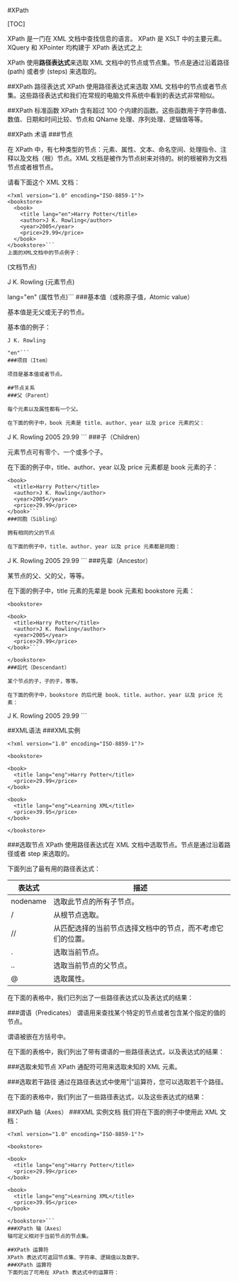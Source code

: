 #XPath

[TOC]



XPath 是一门在 XML 文档中查找信息的语言。
XPath 是 XSLT 中的主要元素。
XQuery 和 XPointer 均构建于 XPath 表达式之上

XPath 使用**路径表达式**来选取 XML 文档中的节点或节点集。节点是通过沿着路径 (path) 或者步 (steps) 来选取的。

##XPath 路径表达式
XPath 使用路径表达式来选取 XML 文档中的节点或者节点集。这些路径表达式和我们在常规的电脑文件系统中看到的表达式非常相似。

##XPath 标准函数
XPath 含有超过 100 个内建的函数。这些函数用于字符串值、数值、日期和时间比较、节点和 QName 处理、序列处理、逻辑值等等。

##XPath 术语
###节点

在 XPath 中，有七种类型的节点：元素、属性、文本、命名空间、处理指令、注释以及文档（根）节点。XML 文档是被作为节点树来对待的。树的根被称为文档节点或者根节点。

请看下面这个 XML 文档：

```
<?xml version="1.0" encoding="ISO-8859-1"?>
<bookstore>
  <book>
    <title lang="en">Harry Potter</title>
    <author>J K. Rowling</author>
    <year>2005</year>
    <price>29.99</price>
  </book>
</bookstore>```
上面的XML文档中的节点例子：

```
<bookstore> (文档节点)

<author>J K. Rowling</author> (元素节点)

lang="en" (属性节点)```
###基本值（或称原子值，Atomic value）

基本值是无父或无子的节点。

基本值的例子：

```
J K. Rowling

"en"```
###项目（Item）

项目是基本值或者节点。

##节点关系
###父（Parent）

每个元素以及属性都有一个父。

在下面的例子中，book 元素是 title、author、year 以及 price 元素的父：
```
<book>
  <title>Harry Potter</title>
  <author>J K. Rowling</author>
  <year>2005</year>
  <price>29.99</price>
</book>```
###子（Children）

元素节点可有零个、一个或多个子。

在下面的例子中，title、author、year 以及 price 元素都是 book 元素的子：
```
<book>
  <title>Harry Potter</title>
  <author>J K. Rowling</author>
  <year>2005</year>
  <price>29.99</price>
</book>```
###同胞（Sibling）

拥有相同的父的节点

在下面的例子中，title、author、year 以及 price 元素都是同胞：
```
<book>
  <title>Harry Potter</title>
  <author>J K. Rowling</author>
  <year>2005</year>
  <price>29.99</price>
</book>```
###先辈（Ancestor）

某节点的父、父的父，等等。

在下面的例子中，title 元素的先辈是 book 元素和 bookstore 元素：
```
<bookstore>

<book>
  <title>Harry Potter</title>
  <author>J K. Rowling</author>
  <year>2005</year>
  <price>29.99</price>
</book>```

</bookstore>
###后代（Descendant）

某个节点的子，子的子，等等。

在下面的例子中，bookstore 的后代是 book、title、author、year 以及 price 元素：
```
<bookstore>
	<book>
	  <title>Harry Potter</title>
	  <author>J K. Rowling</author>
	  <year>2005</year>
	  <price>29.99</price>
	</book>
</bookstore>```


##XML语法
###XML实例

```
<?xml version="1.0" encoding="ISO-8859-1"?>

<bookstore>

<book>
  <title lang="eng">Harry Potter</title>
  <price>29.99</price>
</book>

<book>
  <title lang="eng">Learning XML</title>
  <price>39.95</price>
</book>

</bookstore>
```
###选取节点
XPath 使用路径表达式在 XML 文档中选取节点。节点是通过沿着路径或者 step 来选取的。 

下面列出了最有用的路径表达式：

| 表达式 | 描述 |
|--------|--------|
|nodename	|选取此节点的所有子节点。|
|/	|从根节点选取。|
|//	|从匹配选择的当前节点选择文档中的节点，而不考虑它们的位置。|
|.	|选取当前节点。|
|..	|选取当前节点的父节点。|
|@	|选取属性。|


在下面的表格中，我们已列出了一些路径表达式以及表达式的结果：

###谓语（Predicates）
谓语用来查找某个特定的节点或者包含某个指定的值的节点。

谓语被嵌在方括号中。

在下面的表格中，我们列出了带有谓语的一些路径表达式，以及表达式的结果：

###选取未知节点
XPath 通配符可用来选取未知的 XML 元素。

###选取若干路径
通过在路径表达式中使用"|"运算符，您可以选取若干个路径。

在下面的表格中，我们列出了一些路径表达式，以及这些表达式的结果：

##XPath 轴（Axes）
###XML 实例文档
我们将在下面的例子中使用此 XML 文档：
```
<?xml version="1.0" encoding="ISO-8859-1"?>

<bookstore>

<book>
  <title lang="eng">Harry Potter</title>
  <price>29.99</price>
</book>

<book>
  <title lang="eng">Learning XML</title>
  <price>39.95</price>
</book>

</bookstore>```
###XPath 轴（Axes）
轴可定义相对于当前节点的节点集。

##XPath 运算符
XPath 表达式可返回节点集、字符串、逻辑值以及数字。
###XPath 运算符
下面列出了可用在 XPath 表达式中的运算符：






